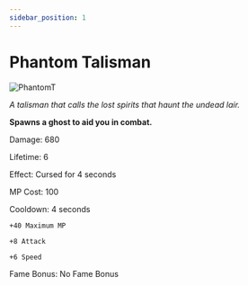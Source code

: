 ```yaml
---
sidebar_position: 1
---
```


# Phantom Talisman

![PhantomT](https://vwiki.valorserver.com/api/item/picture/phantom%20talisman)

<i>A talisman that calls the lost spirits that haunt the undead lair.</i>

**Spawns a ghost to aid you in combat.**

Damage: 680 

Lifetime: 6 

Effect: Cursed for 4 seconds

MP Cost: 100

Cooldown: 4 seconds

    +40 Maximum MP
    
    +8 Attack
    
    +6 Speed

Fame Bonus: No Fame Bonus
